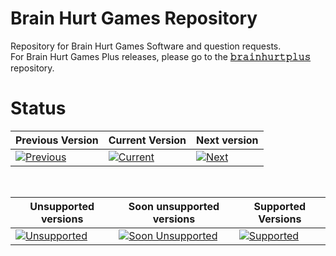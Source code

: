 # Brain Hurt Games Repository

Repository for Brain Hurt Games Software and question requests.<br>
For Brain Hurt Games Plus releases, please go to the [**𝚋𝚛𝚊𝚒𝚗𝚑𝚞𝚛𝚝𝚙𝚕𝚞𝚜**](https://github.com/larrystudios/brainhurtplus) repository.


# Status

|Previous Version|Current Version|Next version|
|-|-|-|
[![Previous](https://img.shields.io/badge/Previous%20Version-v2.5.0‒beta.8-yellow.svg)]()|[![Current](https://img.shields.io/badge/Current%20Version-v2.5.0‒beta.9-brightgreen.svg)]()|[![Next](https://img.shields.io/badge/Next%20Version-v2.5.0‒beta.10-blue.svg)]()

<br>

|Unsupported versions|Soon unsupported versions|Supported Versions|
|-|-|-|
|[![Unsupported](https://img.shields.io/badge/Unsupported%20Versions-None-red.svg)]()|[![Soon Unsupported](https://img.shields.io/badge/Soon%20Unsupported%20Versions-<%202.0-yellow.svg)]()|[![Supported](https://img.shields.io/badge/Supported%20Versions-≥%202.0-brightgreen.svg)]()
